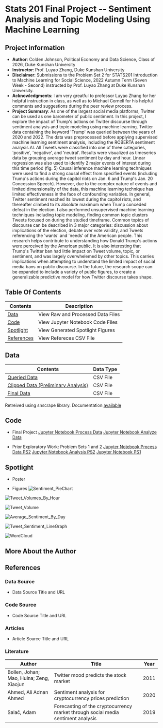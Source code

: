 # Stats 201 Final Project -- Sentiment Analysis and Topic Modeling Using Machine Learning

## Project information
- **Author**: Colden Johnson, Political Economy and Data Science, Class of 2026, Duke Kunshan University
- **Instructor**: Prof. Luyao Zhang, Duke Kunshan University
- **Disclaimer**: Submissions to the Problem Set 2 for STATS201 Introduction to Machine Learning for Social Science, 2022 Autumn Term (Seven Week - Second) instructed by Prof. Luyao Zhang at Duke Kunshan University.
- **Acknowledgments**: I am very greatful to professor Luyao Zhang for her helpful instruction in class, as well as to Michael Cornell for his helpful comments and suggestions during the peer review process.
- **Project Summary**: As one of the largest social media platforms, Twitter can be used as one barometer of public sentiment. In this project, I explore the impact of Trump's actions on Twitter discourse through sentiment analysis and topic modeling using machine learning. Twitter data containing the keyword 'Trump' was queried between the years of 2020 and 2022. The data was preprocessed before applying supervised machine learning sentiment analysis, including the ROBERTA sentiment analysis AI. All Tweets were classified into one of three categories, 'positive', 'negative', and 'neutral'. Results were visualized as timeseries data by grouping average tweet sentiment by day and hour. Linear regression was also used to identify 2 major events of interest during this time period (fig. 5) Causal inference machine learning techniques were used to find a strong causal effect from specified events (including Trump's actions during the capitol riots on Jan. 6 and Trump's Jan. 20 Concession Speech). However, due to the complex nature of events and limited dimensionality of the data, this machine learning technique has limited effectiveness in the face of confounding variables. In general, Twitter sentiment reached its lowest during the capitol riots, and thereafter climbed to its absolute maximum when Trump conceded defeat in the election. I also performed unsupervised machine learning techniques including topic modeling, finding common topic clusters Tweets focused on during the studied timeframe. Common topics of discourse can be described in 3 major categories: discussion about implications of the election, debate over vote validity, and Tweets referencing the 'wants' and 'needs' of the American people. This research helps contribute to understanding how Donald Trump's actions were perceived by the American public. It is also interesting that Trump's Twitter ban had little impact on Tweet volume, topic, or sentiment, and was largely overwhelemed by other topics. This carries implications when attempting to understand the limited impact of social media bans on public discourse. In the future, the research scope can be expanded to include a variety of public figures, to create a generalizable predictive model for how Twitter discourse takes shape.

## Table Of Contents
| Contents | Description |
|--------|--------|
| [Data](https://github.com/Rising-Stars-by-Sunshine/ColdenJohnson-stats201-Final-Project/tree/main/data) | View Raw and Processed Data Files |
| [Code](https://github.com/Rising-Stars-by-Sunshine/ColdenJohnson-stats201-Final-Project/tree/main/code) | View Jupyter Notebook Code Files |
| [Spotlight](https://github.com/Rising-Stars-by-Sunshine/ColdenJohnson-stats201-Final-Project/tree/main/spotlight) | View Generated Spotlight Figures |
| [References]() | View Refereces CSV File |



## Data
| Contents | Data Type |
|--------|--------|
| [Queried Data](https://github.com/Rising-Stars-by-Sunshine/ColdenJohnson-stats201-Final-Project/blob/main/data/Queried_Data/Trump_Twitter_CausalityTimePeriod.csv)|CSV File|
| [Clipped Data (Preliminary Analysis)](https://github.com/Rising-Stars-by-Sunshine/ColdenJohnson-stats201-Final-Project/blob/main/data/Queried_Data/Final_Project_ExpandedCausalityTimePeriod.csv) |CSV File|
| [Final Data](https://github.com/Rising-Stars-by-Sunshine/ColdenJohnson-stats201-Final-Project/blob/main/data/Queried_Data/Final_Project_ExpandedCausalityTimePeriod.csv) |CSV File|

Retreived using snscrape library. Documentation [available](https://github.com/JustAnotherArchivist/snscrape)

## Code
- Final Project
[Jupyter Notebook Process Data](https://github.com/Rising-Stars-by-Sunshine/ColdenJohnson-stats201-Final-Project/blob/main/code/Final_Project_TwitterData%20(1).ipynb)
[Jupyter Notebook Analyze Data](https://github.com/Rising-Stars-by-Sunshine/ColdenJohnson-stats201-Final-Project/blob/main/code/Final_Project_TwitterData%20(1).ipynb)

- Prior Exploratory Work: Problem Sets 1 and 2
[Jupyter Notebook Process Data PS2](https://github.com/Rising-Stars-by-Sunshine/stats201-prediction-Colden/blob/main/code/Colden_Johnson_Process_Data_Prepare_X_and_Y_for_Classification_and_Regressions.ipynb)
[Jupyter Notebook Analysis PS2](https://github.com/Rising-Stars-by-Sunshine/stats201-prediction-Colden/blob/main/code/Colden_Johnson_Data_Machine_Learning_for_Predicting_Tweet_Reach.ipynb)
[Jupyter Notebook PS1](https://github.com/Rising-Stars-by-Sunshine/stats201-PS1-ColdenJohnson/blob/main/code/Problem%20Set%201.ipynb)

## Spotlight
- Poster

- Figures
![Sentiment_PieChart](https://user-images.githubusercontent.com/118926209/223123994-7ef301c9-92d5-48d8-9b26-760f778fef38.png)

![Tweet_Volumes_By_Hour](https://user-images.githubusercontent.com/118926209/223124393-650d8c6e-054a-45b0-9b7b-5c4ca911bbd8.png)

![Tweet_Volume](https://user-images.githubusercontent.com/118926209/223124431-c8fc638c-ebfe-41bb-984e-b695643b9865.png)

![Average_Sentiment_By_Day](https://user-images.githubusercontent.com/118926209/223124480-e5298f4f-d8f5-4971-af3b-48f35d75a703.png)

![Tweet_Sentiment_LineGraph](https://user-images.githubusercontent.com/118926209/223124584-fd1c531e-c3f3-4b82-a583-94f4ce1f0cab.png)

![WordCloud](https://user-images.githubusercontent.com/118926209/223124608-0b95b5ac-16bd-4679-be0c-d191d05df227.png)

## More About the Author


## References

### Data Source
- Data Source Title and URL
### Code Source
- Code Source Title and URL
### Articles
- Article Source Title and URL
### Literature
| Author | Title | Year |
|--------|-------|------|
| Bollen, Johan; Mao, Huina; Zeng, Xiaojun	 | Twitter mood predicts the stock market	 | 2011 |
| Ahmed, Ali Adnan Ahmed	 | Sentiment analysis for cryptocurrency prices prediction	 | 2020 |
| Salač, Adam	 | Forecasting of the cryptocurrency market through social media sentiment analysis	 | 2019 |


